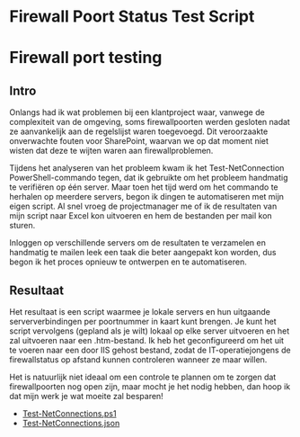 # Firewall Poort Status Test Script


# Firewall port testing
## Intro
Onlangs had ik wat problemen bij een klantproject waar, vanwege de complexiteit van de omgeving, soms firewallpoorten werden gesloten nadat ze aanvankelijk aan de regelslijst waren toegevoegd. Dit veroorzaakte onverwachte fouten voor SharePoint, waarvan we op dat moment niet wisten dat deze te wijten waren aan firewallproblemen.

Tijdens het analyseren van het probleem kwam ik het Test-NetConnection PowerShell-commando tegen, dat ik gebruikte om het probleem handmatig te verifiëren op één server. Maar toen het tijd werd om het commando te herhalen op meerdere servers, begon ik dingen te automatiseren met mijn eigen script. Al snel vroeg de projectmanager me of ik de resultaten van mijn script naar Excel kon uitvoeren en hem de bestanden per mail kon sturen.

Inloggen op verschillende servers om de resultaten te verzamelen en handmatig te mailen leek een taak die beter aangepakt kon worden, dus begon ik het proces opnieuw te ontwerpen en te automatiseren.

## Resultaat
Het resultaat is een script waarmee je lokale servers en hun uitgaande serververbindingen per poortnummer in kaart kunt brengen. Je kunt het script vervolgens (gepland als je wilt) lokaal op elke server uitvoeren en het zal uitvoeren naar een .htm-bestand. Ik heb het geconfigureerd om het uit te voeren naar een door IIS gehost bestand, zodat de IT-operatiejongens de firewallstatus op afstand kunnen controleren wanneer ze maar willen.

Het is natuurlijk niet ideaal om een controle te plannen om te zorgen dat firewallpoorten nog open zijn, maar mocht je het nodig hebben, dan hoop ik dat mijn werk je wat moeite zal besparen!

* [Test-NetConnections.ps1](https://github.com/bearmannl/posh/blob/master/Scripts/Test-NetConnections.ps1)
* [Test-NetConnections.json](https://github.com/bearmannl/posh/blob/master/Scripts/Test-NetConnections.json)
